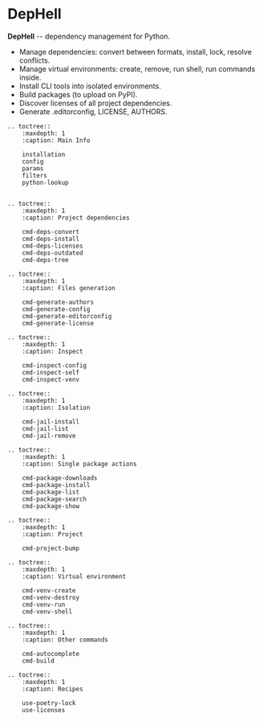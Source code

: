# DepHell

**DepHell** -- dependency management for Python.

+ Manage dependencies: convert between formats, install, lock, resolve conflicts.
+ Manage virtual environments: create, remove, run shell, run commands inside.
+ Install CLI tools into isolated environments.
+ Build packages (to upload on PyPI).
+ Discover licenses of all project dependencies.
+ Generate .editorconfig, LICENSE, AUTHORS.

```eval_rst
.. toctree::
    :maxdepth: 1
    :caption: Main Info

    installation
    config
    params
    filters
    python-lookup


.. toctree::
    :maxdepth: 1
    :caption: Project dependencies

    cmd-deps-convert
    cmd-deps-install
    cmd-deps-licenses
    cmd-deps-outdated
    cmd-deps-tree

.. toctree::
    :maxdepth: 1
    :caption: Files generation

    cmd-generate-authors
    cmd-generate-config
    cmd-generate-editorconfig
    cmd-generate-license

.. toctree::
    :maxdepth: 1
    :caption: Inspect

    cmd-inspect-config
    cmd-inspect-self
    cmd-inspect-venv

.. toctree::
    :maxdepth: 1
    :caption: Isolation

    cmd-jail-install
    cmd-jail-list
    cmd-jail-remove

.. toctree::
    :maxdepth: 1
    :caption: Single package actions

    cmd-package-downloads
    cmd-package-install
    cmd-package-list
    cmd-package-search
    cmd-package-show

.. toctree::
    :maxdepth: 1
    :caption: Project

    cmd-project-bump

.. toctree::
    :maxdepth: 1
    :caption: Virtual environment

    cmd-venv-create
    cmd-venv-destroy
    cmd-venv-run
    cmd-venv-shell

.. toctree::
    :maxdepth: 1
    :caption: Other commands

    cmd-autocomplete
    cmd-build

.. toctree::
    :maxdepth: 1
    :caption: Recipes

    use-poetry-lock
    use-licenses
```

